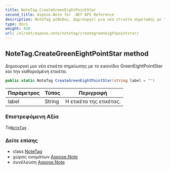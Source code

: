 ```yaml
---
title: NoteTag.CreateGreenEightPointStar
second_title: Aspose.Note for .NET API Reference
description: NoteTag μέθοδος. Δημιουργεί μια νέα ετικέτα σημείωσης με το εικονίδιο GreenEightPointStar και την καθορισμένη ετικέτα.
type: docs
weight: 420
url: /el/net/aspose.note/notetag/creategreeneightpointstar/
---
```

## NoteTag.CreateGreenEightPointStar method

Δημιουργεί μια νέα ετικέτα σημείωσης με το εικονίδιο GreenEightPointStar και την καθορισμένη ετικέτα.

```csharp
public static NoteTag CreateGreenEightPointStar(string label = "")
```

| Παράμετρος | Τύπος | Περιγραφή |
| --- | --- | --- |
| label | String | Η ετικέτα της ετικέτας. |

### Επιστρεφόμενη Αξία

Το[`NoteTag`](../) .

### Δείτε επίσης

* class [NoteTag](../)
* χώρος ονομάτων [Aspose.Note](../../notetag/)
* συνέλευση [Aspose.Note](../../../)


